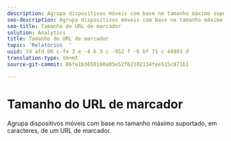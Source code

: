 ```yaml
---
description: Agrupa dispositivos móveis com base no tamanho máximo suportado, em caracteres, de um URL de marcador.
seo-description: Agrupa dispositivos móveis com base no tamanho máximo suportado, em caracteres, de um URL de marcador.
seo-title: Tamanho do URL de marcador
solution: Analytics
title: Tamanho do URL de marcador
topic: 'Relatórios  '
uuid: 74 afd 06 c-fe 3 e -4 b 3 c -952 f -6 bf 71 c 44983 d
translation-type: tm+mt
source-git-commit: 86fe1b3650100a05e52fb2102134fee515c871b1

---
```



# Tamanho do URL de marcador

Agrupa dispositivos móveis com base no tamanho máximo suportado, em caracteres, de um URL de marcador.

